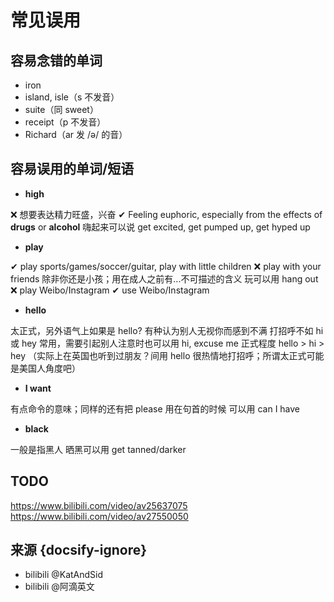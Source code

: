 # 常见误用

## 容易念错的单词

- iron
- island, isle（s 不发音）
- suite（同 sweet）
- receipt（p 不发音）
- Richard（ar 发 /ə/ 的音）

## 容易误用的单词/短语

- **high**

❌ 想要表达精力旺盛，兴奋
✔ Feeling euphoric, especially from the effects of **drugs** or **alcohol**
嗨起来可以说 get excited, get pumped up, get hyped up

- **play**

✔ play sports/games/soccer/guitar, play with little children
❌ play with your friends 除非你还是小孩；用在成人之前有...不可描述的含义
玩可以用 hang out
❌ play Weibo/Instagram
✔ use Weibo/Instagram

- **hello**

太正式，另外语气上如果是 hello? 有种认为别人无视你而感到不满
打招呼不如 hi 或 hey 常用，需要引起别人注意时也可以用 hi, excuse me
正式程度 hello > hi > hey
（实际上在英国也听到过朋友？间用 hello 很热情地打招呼；所谓太正式可能是美国人角度吧）

- **I want**

有点命令的意味；同样的还有把 please 用在句首的时候
可以用 can I have

- **black**

一般是指黑人
晒黑可以用 get tanned/darker

## TODO

https://www.bilibili.com/video/av25637075
https://www.bilibili.com/video/av27550050

## 来源 {docsify-ignore}

- bilibili @KatAndSid
- bilibili @阿滴英文
